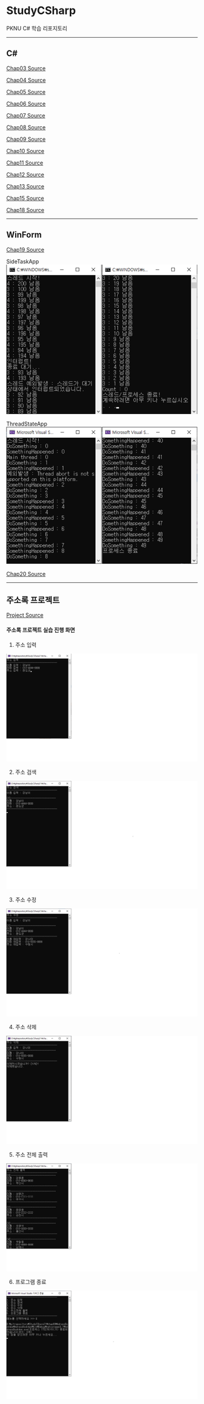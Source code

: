 # StudyCSharp

PKNU C# 학습 리포지토리

------------------------------------------------------------------------------------
## C#

[Chap03 Source](https://github.com/Kang0325/StudyCSharp21/tree/main/chap03/Chap03App)

[Chap04 Source](https://github.com/Kang0325/StudyCSharp21/tree/main/chap04/Chap04App)

[Chap05 Source](https://github.com/Kang0325/StudyCSharp21/tree/main/chap05/Chap05App)

[Chap06 Source](https://github.com/Kang0325/StudyCSharp21/tree/main/chap06/Chap06App)

[Chap07 Source](https://github.com/Kang0325/StudyCSharp21/tree/main/chap07/Chap07App)

[Chap08 Source](https://github.com/Kang0325/StudyCSharp21/tree/main/chap08/Chap08App)

[Chap09 Source](https://github.com/Kang0325/StudyCSharp21/tree/main/chap09/Chap09App)

[Chap10 Source](https://github.com/Kang0325/StudyCSharp21/tree/main/chap10/Chap10App)

[Chap11 Source](https://github.com/Kang0325/StudyCSharp21/tree/main/chap11/Chap11App)

[Chap12 Source](https://github.com/Kang0325/StudyCSharp21/tree/main/chap12/Chap12App)

[Chap13 Source](https://github.com/Kang0325/StudyCSharp21/tree/main/chap13/Chap13App)

[Chap15 Source](https://github.com/Kang0325/StudyCSharp21/tree/main/chap15/Chap15App)

[Chap18 Source](https://github.com/Kang0325/StudyCSharp21/tree/main/chap18/Chap18App)

-------------------------------------------------------------------------------------
## WinForm

[Chap19 Source](https://github.com/Kang0325/StudyCSharp21/tree/main/chap19/Chap19App)

SideTaskApp
![결과](chap19ref/sidetask.png)

ThreadStateApp
![결과](chap19ref/thread.png)

[Chap20 Source](https://github.com/Kang0325/StudyCSharp21/tree/main/chap20/Chap20App)

-------------------------------------------------------------------------------------
## 주소록 프로젝트

[Project Source](https://github.com/Kang0325/StudyCSharp21/tree/main/chap99/AdressBookApp)

#### 주소록 프로젝트 실습 진행 화면
1. 주소 입력

![결과](ref_images/1.주소입력.png "1.주소입력")

2. 주소 검색

![결과](ref_images/2.주소검색.png "2.주소검색")

3. 주소 수정

![결과](ref_images/3.주소수정.png "3.주소수정")

4. 주소 삭제

![결과](ref_images/4.주소삭제.png "4.주소삭제")

5. 주소 전체 출력

![결과](ref_images/5.주소전체출력.png "5.주소전체출력")

6. 프로그램 종료

![결과](ref_images/6.프로그램종료.png "6.프로그램종료")
